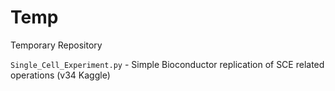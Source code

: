 # Temp
Temporary Repository

<code>Single_Cell_Experiment.py</code> - Simple Bioconductor replication of SCE related operations (v34 Kaggle)
